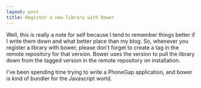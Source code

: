 ```yaml
---
layout: post
title: Register a new library with Bower
---
```


Well, this is really a note for self because I tend to remember things better if I write them down and what better place than my blog. So, whenever you register a library with bower, please don't forget to create a tag in the remote repository for that version. Bower uses the version to pull the library down from the tagged version in the remote repository on installation.

I've been spending time trying to write a PhoneGap application, and bower is kind of bundler for the Javascript world.